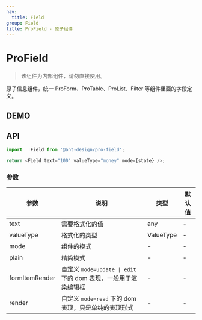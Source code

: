 ```yaml
---
nav:
  title: Field
group: Field
title: ProField - 原子组件
---
```


# ProField

> 该组件为内部组件，请勿直接使用。

原子信息组件，统一 ProForm、ProTable、ProList、Filter 等组件里面的字段定义。

## DEMO

<code src="../../../demos/field/base.tsx" ></code>

<code src="../../../demos/field/base_test.tsx" debug></code>

<code src="../../../demos/field/search-value.tsx" debug></code>

<code src="../../../demos/field/search-value-autoClearSearchValue.tsx" debug></code>

<code src="../../../demos/field/tree-select-search-value.tsx" debug></code>

<code src="../../../demos/field/select-request.tsx" debug></code>

## API

```typescript | pureimport { afterEach, describe, expect, it, vi } from 'vitest';
import   Field from '@ant-design/pro-field';

return <Field text="100" valueType="money" mode={state} />;
```

### 参数

| 参数           | 说明                                                           | 类型      | 默认值 |
| -------------- | -------------------------------------------------------------- | --------- | ------ |
| text           | 需要格式化的值                                                 | any       | -      |
| valueType      | 格式化的类型                                                   | ValueType | -      |
| mode           | 组件的模式                                                     | -         | -      |
| plain          | 精简模式                                                       | -         | -      |
| formItemRender | 自定义 `mode=update \| edit` 下的 dom 表现，一般用于渲染编辑框 | -         | -      |
| render         | 自定义 `mode=read` 下的 dom 表现，只是单纯的表现形式           | -         | -      |
